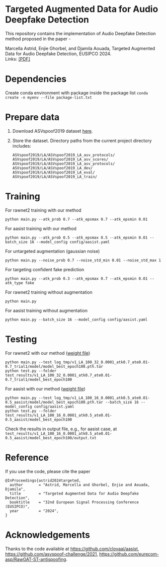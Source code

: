# Targeted Augmented Data for Audio Deepfake Detection
This repository contains the implementation of Audio Deepfake Detection method proposed in the paper -  
  
Marcella Astrid, Enjie Ghorbel, and Djamila Aouada, Targeted Augmented Data for Audio Deepfake Detection, EUSIPCO 2024.  
Links: [[PDF]](https://arxiv.org/abs/2407.07598) 

# Dependencies
Create conda environment with package inside the package list
`conda create -n myenv --file package-list.txt`

# Prepare data
1) Download ASVspoof2019 dataset [here](https://datashare.ed.ac.uk/handle/10283/3336). 
  
2) Store the dataset. Directory paths from the current project directory includes:  

   ```
   ASVspoof2019/LA/ASVspoof2019_LA_asv_protocols/ 
   ASVspoof2019/LA/ASVspoof2019_LA_asv_scores/
   ASVspoof2019/LA/ASVspoof2019_LA_asv_protocols/
   ASVspoof2019/LA/ASVspoof2019_LA_dev/
   ASVspoof2019/LA/ASVspoof2019_LA_eval/
   ASVspoof2019/LA/ASVspoof2019_LA_train/ 
   ```
  
# Training
For rawnet2 training with our method
```
python main.py --atk_prob 0.7 --atk_epsmax 0.7 --atk_epsmin 0.01
```

For aasist training with our method
```
python main.py --atk_prob 0.5 --atk_epsmax 0.5 --atk_epsmin 0.01 --batch_size 16 --model_config config/aasist.yaml
```

For untargeted augmentation (gaussian noise)
```
python main.py --noise_prob 0.7 --noise_std_min 0.01 --noise_std_max 1
```

For targeting confident fake prediction
```
python main.py --atk_prob 0.3 --atk_epsmax 0.7 --atk_epsmin 0.01 --atk_type fake
```

For rawnet2 training without augmentation
```
python main.py 
```

For aasist training without augmentation
```
python main.py --batch_size 16 --model_config config/aasist.yaml
```

# Testing
For rawnet2 with our method ([weight file](https://drive.google.com/drive/folders/1LC7aPFu4ZHoJwf5Kwax5wNLGdcUsSrHF?usp=sharing))
```
python main.py --test log_tmp/v1_LA_100_32_0.0001_atk0.7_ate0.01-0.7_trial1/model/model_best_epoch100.pth.tar
python test.py --folder test_results/v1_LA_100_32_0.0001_atk0.7_ate0.01-0.7_trial1/model_best_epoch100
```

For aasist with our method ([weight file](https://drive.google.com/drive/folders/1zFn9To-NV3DGedLyYFCZoSJZfHdJZW4n?usp=sharing))
```
python main.py --test log_tmp/v1_LA_100_16_0.0001_atk0.5_ate0.01-0.5_aasist/model/model_best_epoch100.pth.tar --batch_size 16 --model_config config/aasist.yaml
python test.py --folder test_results/v1_LA_100_16_0.0001_atk0.5_ate0.01-0.5_aasist/model_best_epoch100
```

Check the results in output file, e.g., for aasist case, at ``test_results/v1_LA_100_16_0.0001_atk0.5_ate0.01-0.5_aasist/model_best_epoch100/output.txt``
  
# Reference
If you use the code, please cite the paper
```
@InProceedings{astrid2024targeted,
  author       = "Astrid, Marcella and Ghorbel, Enjie and Aouada, Djamila",
  title        = "Targeted Augmented Data for Audio Deepfake Detection",
  booktitle    = "32nd European Signal Processing Conference (EUSIPCO)",
  year         = "2024",
}
```
# Acknowledgements
Thanks to the code available at https://github.com/clovaai/aasist, https://github.com/asvspoof-challenge/2021, https://github.com/eurecom-asp/RawGAT-ST-antispoofing.  
  



